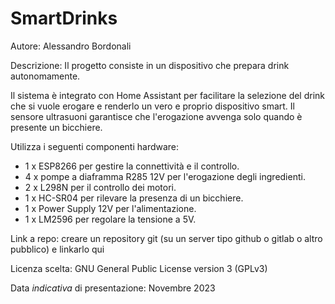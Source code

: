 # SmartDrinks

Autore: Alessandro Bordonali

Descrizione: Il progetto consiste in un dispositivo che prepara drink autonomamente. 

Il sistema è integrato con Home Assistant per facilitare la selezione del drink che si vuole erogare e renderlo un vero e proprio dispositivo smart. Il sensore ultrasuoni garantisce che l'erogazione avvenga solo quando è presente un bicchiere. 

Utilizza i seguenti componenti hardware:
  - 1 x ESP8266 per gestire la connettività e il controllo.
  - 4 x pompe a diaframma R285 12V per l'erogazione degli ingredienti.
  - 2 x L298N per il controllo dei motori.
  - 1 x HC-SR04 per rilevare la presenza di un bicchiere.
  - 1 x Power Supply 12V per l'alimentazione.
  - 1 x LM2596 per regolare la tensione a 5V.

Link a repo: creare un repository git (su un server tipo github o gitlab o altro pubblico) e linkarlo qui

Licenza scelta: GNU General Public License version 3 (GPLv3) 

Data *indicativa* di presentazione: Novembre 2023

